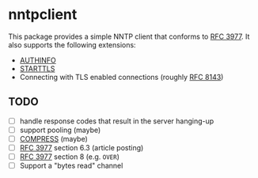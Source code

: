 # nntpclient

This package provides a simple NNTP client that conforms to [RFC 3977][rfc3977].
It also supports the following extensions:

- [AUTHINFO](https://datatracker.ietf.org/doc/html/rfc4643)
- [STARTTLS](https://datatracker.ietf.org/doc/html/rfc4642)
- Connecting with TLS enabled connections (roughly [RFC 8143][rfc8143])

## TODO

- [ ] handle response codes that result in the server hanging-up
- [ ] support pooling (maybe)
- [ ] [COMPRESS](https://datatracker.ietf.org/doc/html/rfc8054) (maybe)
- [ ] [RFC 3977][rfc3977] section 6.3 (article posting)
- [ ] [RFC 3977][rfc3977] section 8 (e.g. `OVER`)
- [ ] Support a "bytes read" channel

[rfc3977]: https://datatracker.ietf.org/doc/html/rfc3977
[rfc8143]: https://datatracker.ietf.org/doc/html/rfc8143
